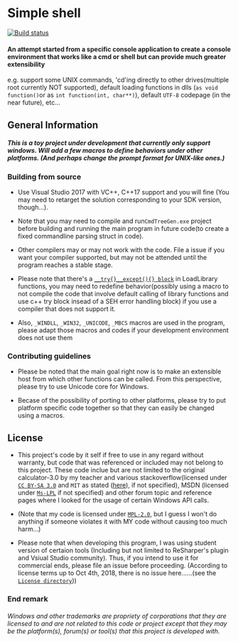 # Simple shell

[![Build status](https://ci.appveyor.com/api/projects/status/4ioxd82h1l91yoqd?svg=true)](https://ci.appveyor.com/project/shangjiaxuan/simple-shell)

#### An attempt started from a specific console application to create a console environment that works like a cmd or shell but can provide much greater extensibility
e.g. support some UNIX commands, 'cd'ing directly to other drives(multiple root currently NOT supported), default loading functions in dlls (`as void function()`or as `int function(int, char**)`), default `UTF-8` codepage (in the near future), etc...

## General Information

##### This is a toy project under development that currently only support windows. Will add a few macros to define behaviors under other platforms. (And perhaps change the prompt format for UNIX-like ones.)

### Building from source

* Use Visual Studio 2017 with VC++, C++17 support and you will fine (You may need to retarget the solution corresponding to your SDK version, though...). 

* Note that you may need to compile and run`CmdTreeGen.exe` project before building and running the main program in future code(to create a fixed commandline parsing struct in code).

* Other compilers may or may not work with the code. File a issue if you want your compiler supported, but may not be attended until the program reaches a stable stage.

* Please note that there's a [`__try{}__except(){} block`](https://docs.microsoft.com/en-us/cpp/cpp/structured-exception-handling-c-cpp?view=vs-2017)  in LoadLibrary functions, you may need to redefine behavior(possibly using a macro to not compile the code that involve default calling of library functions and use c++ try block insead of a SEH error handling block) if you use a compiler that does not support it. 

* Also, `_WINDLL`, `_WIN32`, `_UNICODE`, `_MBCS` macros are used in the program, please adapt those macros and codes if your development environment does not use them

### Contributing guidelines

* Please be noted that the main goal right now is to make an extensible host from which other functions can be called. From this perspective, please try to use Unicode core for Windows.

*  Becase of the possibility of porting to other platforms, please try to put platform specific code together so that they can easily be changed using a macros.

## License

* This project's code by it self if free to use in any regard without warranty, but code that was referenced or included may not belong to this project. These code inclue but are not limited to the original calculator-3.0 by my teacher and various stackoverflow(licensed under [`CC BY-SA 3.0`](https://creativecommons.org/licenses/by-sa/3.0/) and `MIT` as stated ([here](https://meta.stackexchange.com/questions/271080/the-mit-license-clarity-on-using-code-on-stack-overflow-and-stack-exchange)), if not specified), MSDN (licensed under [`Ms-LPL`]( Simple-shell/License-other/MS-LPL.txt ) if not specified) and other forum topic and reference pages where I looked for the usage of certain Windows API calls.

* (Note that my code is licensed under [`MPL-2.0`]( Simple-shell/LICENSE ), but I guess I won't do anything if someone violates it with MY code without causing too much harm...)

* Please note that when developing this program, I was using student version of certaion tools (Including but not limited to ReSharper's plugin and Vsiual Studio community). Thus, if you intend to use it for commercial ends, please file an issue before proceeding. 
(According to license terms up to Oct 4th, 2018, there is no issue here......(see the [`License directory`](Simple-shell/License-other/)))

### End remark

###### Windows and other trademarks are propriety of corporations that they are licensed to and are not related to this code or project except that they may be the platform(s), forum(s) or tool(s) that this project is developed with.
